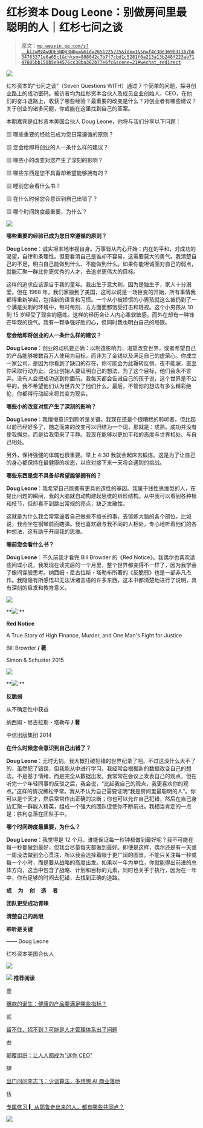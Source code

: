 # 红杉资本 Doug Leone：别做房间里最聪明的人｜红杉七问之谈

> 原文：[`mp.weixin.qq.com/s?__biz=MzAwODE5NDg3NQ==&mid=2651225235&idx=1&sn=f4c30e3690311b7b634763371e6a65c1&chksm=808042c7b7f7cbd1c5281f0a213a13b248f223ab7147605bb150b5e94576cc38ba362b77e6fc&scene=21#wechat_redirect`](http://mp.weixin.qq.com/s?__biz=MzAwODE5NDg3NQ==&mid=2651225235&idx=1&sn=f4c30e3690311b7b634763371e6a65c1&chksm=808042c7b7f7cbd1c5281f0a213a13b248f223ab7147605bb150b5e94576cc38ba362b77e6fc&scene=21#wechat_redirect)

![](img/ea3586b8fa5b46697547f004ae134c58.png)

红杉资本的“七问之谈”（Seven Questions WITH）通过 7 个简单的问题，探寻创业路上的成功密码。被访者均为红杉资本合伙人及成员企业创始人、CEO，在他们的奋斗道路上，收获了哪些经验？最重要的改变是什么？对创业者有哪些建议？关于创业的诸多问题，你或能在这里找到自己的答案。

本期嘉宾是红杉资本美国合伙人 Doug Leone，他将与我们分享以下问题：

▨ 哪些重要的经验已成为您日常遵循的原则？

▨ 您会给即将创业的人一条什么样的建议？

▨ 哪些小的改变对您产生了深刻的影响？

▨ 哪些东西是您不具备却希望能够拥有的？

▨ 睡前您会看什么书？

▨ 在什么时候您会意识到自己出错了？

▨ 哪个时间跨度最重要，为什么？

![](img/757e2e31cf19748694aaeb1697b2761a.png)

**哪些重要的经验已成为您日常遵循的原则？**

**Doug Leone**：诚实坦率地审视自身。万事皆从内心开始：内在的平和，对成功的渴望，自律和条理性。但要看清自己是谁却不容易，这需要莫大的勇气。我清楚自己的不足，明白自己能做到什么、不能做到什么。如果你能坦诚面对自己的弱点，就能汇聚一群比你更优秀的人才，去追求更伟大的目标。

这样的追求应该源自于我的童年。我出生于意大利，因为是独生子，家人十分溺爱。但在 1968 年，我们家搬到了美国，这可以说是一场巨变的开始，所有事情我都得重新学起，包括新的语言和习惯。一个从小被娇惯的小男孩就这么被扔到了一个满是尖刺的环境中，每时每刻、方方面面都饱受打击和轻视。这个小男孩从 10 到 15 岁经受了现实的磨练。这样的经历会让人内心柔软敏感，而外在却有一种锋芒毕现的锐气。我有一颗争强好胜的心，但同时我也明白自己的局限。

**您会给即将创业的人一条什么样的建议？**

**Doug Leone**：创业的动机要正确：以制造影响力，渴望改变世界，或者希望自己的产品能够被数百万人使用为目标，而非为了金钱以及满足自己的虚荣心。你成立一家公司，是因为你看到了缺口的存在，你可能会为此辗转反侧、夜不能寐，直至你采取行动为止。企业创始人要证明自己的想法，为了这个目标，他们会永不言弃。没有人会把成功送到你面前。我每天都会告诫自己的孩子说，这个世界是不公平的，我不希望他们认为世界欠了他们什么。最后，不管你的想法有多么精彩绝伦，你都得行动起来将其变为现实。

**哪些小的改变对您产生了深刻的影响？**

**Doug Leone**：我慢慢意识到聆听是关键。我现在还是个很糟糕的聆听者，但比起以前已经好多了，随之而来的改变可以归结为一个词，那就是：成熟。成功并没有使我懈怠，而是给我带来了平静。我现在能够以更加平和的态度与世界相处、与自己相处。

另外，保持强健的体魄也很重要。早上 4:30 我就会起床去锻炼。这是为了让自己的身心都保持在最健康的状态，以应对接下来一天将会遇到的挑战。

**哪些东西是您不具备却希望能够拥有的？**

**Doug Leone**：我希望自己能拥有更具创造性的基因。我属于线性思维型的人，在提出问题的瞬间，我的大脑就自动构建起思维的树形结构。从中我可以看到各种根和枝节，但却看不到跳出常规的亮点，缺乏发散性。

这就是为什么我会常常逼着自己做些不擅长的事，去锻炼大脑的各个部位。比如说，我会坐在钢琴前面瞎弹。我也喜欢跟与我不同的人相处，专心地听着他们的各种想法，这有助于开阔我的思维。

**睡前您会看什么书？**

**Doug Leone**：不久前我才看完 Bill Browder 的《Red Notice》。我偶尔也喜欢读些间谍小说，我发现在读完后的一个月里，整个世界都变得不一样了，因为我学会了像间谍般思考。纳西姆・尼古拉斯・塔勒布所著的《反脆弱》也是一部非凡杰作。我隐隐有所感悟却无法诉诸言语的许多东西，这本书都清楚地进行了说明，具有深刻的启发和教育意义。

![](img/29885aacd0017924ada6351e25a7dfad.png)

**![](img/b98659c58d32c653c3edddedaa4db858.png) **

**Red Notice**

A True Story of High Finance, Murder, and One Man's Fight for Justice

Bill Browder **/ 著**

Simon & Schuster 2015

![](img/0688f490b56f8677857a7494fecd2f95.png)

**![](img/b98659c58d32c653c3edddedaa4db858.png) **

**反脆弱**

从不确定性中获益

纳西姆・尼古拉斯・塔勒布 **/ 著**

中信出版集团 2014

**在什么时候您会意识到自己出错了？**

**Doug Leone**：无时无刻。我大概打破犯错的世界纪录了吧。不过这没什么大不了的，虽然犯了错误，但我能从中进行学习。我经常会根据新的数据改变自己的想法。不是基于情绪，而是完全从数据出发。我常常在会议上发表自己的观点，但在听完一个年轻同事的反驳之后，我会说，“比起我自己的观点，我更喜欢你的观点。”这样的情况稀松平常。我从不认为自己需要证明“我是房间里最聪明的人”。你可以是个天才，然后常常作出正确的决断；你也可以允许自己犯错，然后在自己身边汇聚一群能人精英，组成一个强大的团队促使你不断前进。我相当肯定的一点是：胜利总落在团队手中。

**哪个时间跨度最重要，为什么？**

**Doug Leone**：我觉得是 12 个月。谁能保证每一秒钟都做到最好呢？我不可能在每一秒都做到最好，但我会尽量每天都做到最好。即便是这样，偶尔还是有一天或一周没法做到全心贯注，所以我会选择着眼于更广阔的图景。不能只关注每一秒或每一个小时，而是要从战略的高度出发。如果以一年为单位，你就能得出前进的总体方向，这当中包含了战略、计划和目标的元素，同时也关乎于执行，因为在一年中，你有足够的时间去犯错，去找到正确的道路。

**成     为     创     造     者**

**团队更受成功青睐**

**清楚自己的局限**

**聆听是关键**

—— Doug Leone  

红杉资本美国合伙人

![](img/b98659c58d32c653c3edddedaa4db858.png)

**![](img/b98659c58d32c653c3edddedaa4db858.png) 推荐阅读**

壹

[爆款的诞生：健康的产品要满足哪些指标？](http://mp.weixin.qq.com/s?__biz=MzAwODE5NDg3NQ==&mid=2651225205&idx=1&sn=f1f4b328f5ff80db9953bbb86ab06837&chksm=80804221b7f7cb37a32599eae59767be28b65e6262e3b7fd6d6ec6b13d029eb075b2fbc4ddd0&scene=21#wechat_redirect)

贰

[留不住、招不到？可能是人才管理体系出了问题](http://mp.weixin.qq.com/s?__biz=MzAwODE5NDg3NQ==&mid=2651225209&idx=1&sn=e2efb78e284660702acf8d8e73c61ced&chksm=8080422db7f7cb3b11cd972b42e94767a9dfe49f16d7e3552ab1787c88585937ce8134191599&scene=21#wechat_redirect)

叁

[颠覆组织：让人人都成为“迷你 CEO”](http://mp.weixin.qq.com/s?__biz=MzAwODE5NDg3NQ==&mid=2651225214&idx=1&sn=9fa64294faa93b2251c2c88e92fe5c9f&chksm=8080422ab7f7cb3cfa25225616150bfadecd2afc7c7633010ddc618233429bde6dba21f7ebc0&scene=21#wechat_redirect)

肆

[出门问问李志飞：少谈算法，多想想 AI 商业落地](http://mp.weixin.qq.com/s?__biz=MzAwODE5NDg3NQ==&mid=2651225222&idx=1&sn=1f06ad40e9eb9fdbfde937ac82ee2441&chksm=808042d2b7f7cbc472b94ea8feb01753d0eca98642a1fae217eeba0267a325090db9291edd6b&scene=21#wechat_redirect)

伍

[专属修习 ▎从耶鲁走出来的人，都有哪些共同点？](http://mp.weixin.qq.com/s?__biz=MzAwODE5NDg3NQ==&mid=2651225230&idx=1&sn=03ac80df4dd654399e6679b934fbfb57&chksm=808042dab7f7cbcc6cba2e3779aa92742eb31347f94e6a6a8e3a207dacd290b27d3df60d2f5e&scene=21#wechat_redirect)

![](img/e1301c372ec3c4358659752aaf300cb4.png)